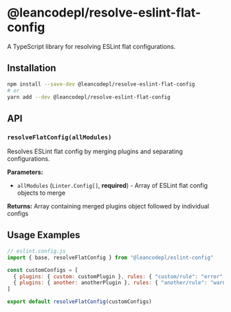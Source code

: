 # @leancodepl/resolve-eslint-flat-config

A TypeScript library for resolving ESLint flat configurations.

## Installation

```bash
npm install --save-dev @leancodepl/resolve-eslint-flat-config
# or
yarn add --dev @leancodepl/resolve-eslint-flat-config
```

## API

### `resolveFlatConfig(allModules)`

Resolves ESLint flat config by merging plugins and separating configurations.

**Parameters:**

- `allModules` (`Linter.Config[]`, **required**) - Array of ESLint flat config objects to merge

**Returns:** Array containing merged plugins object followed by individual configs

## Usage Examples

```javascript
// eslint.config.js
import { base, resolveFlatConfig } from "@leancodepl/eslint-config"

const customConfigs = [
  { plugins: { custom: customPlugin }, rules: { "custom/rule": "error" } },
  { plugins: { another: anotherPlugin }, rules: { "another/rule": "warn" } },
]

export default resolveFlatConfig(customConfigs)
```
